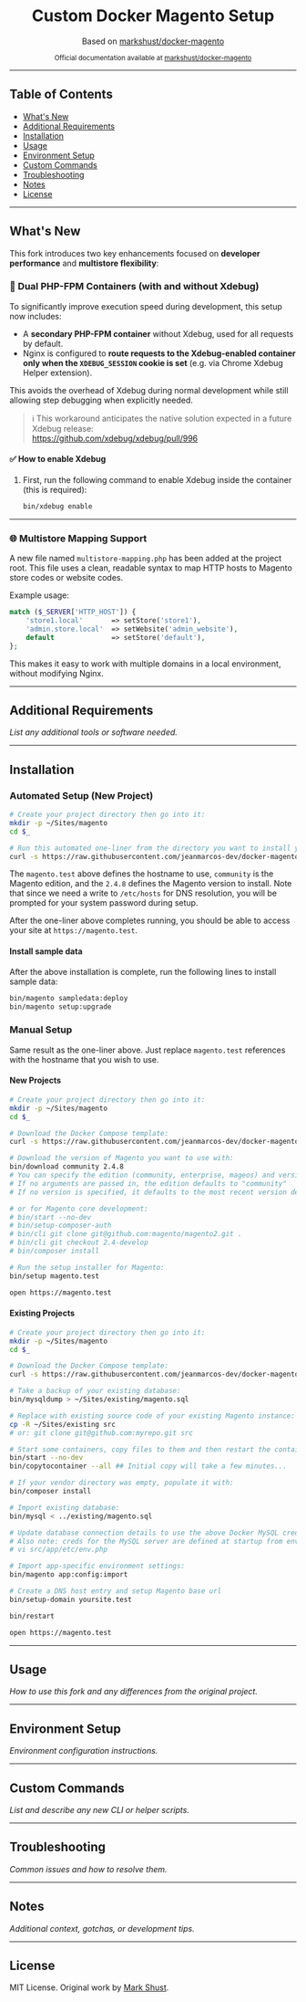<h1 align="center">Custom Docker Magento Setup</h1>

<div align="center">
  <p>Based on <a href="https://github.com/markshust/docker-magento" target="_blank">markshust/docker-magento</a></p>
  <sub>Official documentation available at <a href="https://github.com/markshust/docker-magento">markshust/docker-magento</a></sub>
</div>

---

## Table of Contents

- [What's New](#whats-new)
- [Additional Requirements](#additional-requirements)
- [Installation](#installation)
- [Usage](#usage)
- [Environment Setup](#environment-setup)
- [Custom Commands](#custom-commands)
- [Troubleshooting](#troubleshooting)
- [Notes](#notes)
- [License](#license)

---

## What's New

This fork introduces two key enhancements focused on **developer performance** and **multistore flexibility**:

### 🔀 Dual PHP-FPM Containers (with and without Xdebug)

To significantly improve execution speed during development, this setup now includes:

- A **secondary PHP-FPM container** without Xdebug, used for all requests by default.
- Nginx is configured to **route requests to the Xdebug-enabled container only when the `XDEBUG_SESSION` cookie is set** (e.g. via Chrome Xdebug Helper extension).


This avoids the overhead of Xdebug during normal development while still allowing step debugging when explicitly needed.

> ℹ️ This workaround anticipates the native solution expected in a future Xdebug release:  
> https://github.com/xdebug/xdebug/pull/996

#### ✅ How to enable Xdebug

1. First, run the following command to enable Xdebug inside the container (this is required):
   ```bash
   bin/xdebug enable
   ```
   
---

### 🌐 Multistore Mapping Support

A new file named `multistore-mapping.php` has been added at the project root. This file uses a clean, readable syntax to map HTTP hosts to Magento store codes or website codes.

Example usage:

```php
match ($_SERVER['HTTP_HOST']) {
    'store1.local'       => setStore('store1'),
    'admin.store.local'  => setWebsite('admin_website'),
    default              => setStore('default'),
};
```

This makes it easy to work with multiple domains in a local environment, without modifying Nginx.

---

## Additional Requirements

_List any additional tools or software needed._

---

## Installation

### Automated Setup (New Project)

```bash
# Create your project directory then go into it:
mkdir -p ~/Sites/magento
cd $_

# Run this automated one-liner from the directory you want to install your project.
curl -s https://raw.githubusercontent.com/jeanmarcos-dev/docker-magento/main/lib/onelinesetup | bash -s -- magento.test community 2.4.8
```

The `magento.test` above defines the hostname to use, `community` is the Magento edition, and the `2.4.8` defines the Magento version to install. Note that since we need a write to `/etc/hosts` for DNS resolution, you will be prompted for your system password during setup.

After the one-liner above completes running, you should be able to access your site at `https://magento.test`.

#### Install sample data

After the above installation is complete, run the following lines to install sample data:

```bash
bin/magento sampledata:deploy
bin/magento setup:upgrade
```

### Manual Setup

Same result as the one-liner above. Just replace `magento.test` references with the hostname that you wish to use.

#### New Projects

```bash
# Create your project directory then go into it:
mkdir -p ~/Sites/magento
cd $_

# Download the Docker Compose template:
curl -s https://raw.githubusercontent.com/jeanmarcos-dev/docker-magento/main/lib/template | bash

# Download the version of Magento you want to use with:
bin/download community 2.4.8
# You can specify the edition (community, enterprise, mageos) and version (2.4.7-p3, 1.0.5, etc.)
# If no arguments are passed in, the edition defaults to "community"
# If no version is specified, it defaults to the most recent version defined in `bin/download`

# or for Magento core development:
# bin/start --no-dev
# bin/setup-composer-auth
# bin/cli git clone git@github.com:magento/magento2.git .
# bin/cli git checkout 2.4-develop
# bin/composer install

# Run the setup installer for Magento:
bin/setup magento.test

open https://magento.test
```

#### Existing Projects

```bash
# Create your project directory then go into it:
mkdir -p ~/Sites/magento
cd $_

# Download the Docker Compose template:
curl -s https://raw.githubusercontent.com/jeanmarcos-dev/docker-magento/main/lib/template | bash

# Take a backup of your existing database:
bin/mysqldump > ~/Sites/existing/magento.sql

# Replace with existing source code of your existing Magento instance:
cp -R ~/Sites/existing src
# or: git clone git@github.com:myrepo.git src

# Start some containers, copy files to them and then restart the containers:
bin/start --no-dev
bin/copytocontainer --all ## Initial copy will take a few minutes...

# If your vendor directory was empty, populate it with:
bin/composer install

# Import existing database:
bin/mysql < ../existing/magento.sql

# Update database connection details to use the above Docker MySQL credentials:
# Also note: creds for the MySQL server are defined at startup from env/db.env
# vi src/app/etc/env.php

# Import app-specific environment settings:
bin/magento app:config:import

# Create a DNS host entry and setup Magento base url
bin/setup-domain yoursite.test

bin/restart

open https://magento.test
```

---

## Usage

_How to use this fork and any differences from the original project._

---

## Environment Setup

_Environment configuration instructions._

---

## Custom Commands

_List and describe any new CLI or helper scripts._

---

## Troubleshooting

_Common issues and how to resolve them._

---

## Notes

_Additional context, gotchas, or development tips._

---

## License

MIT License. Original work by [Mark Shust](https://github.com/markshust/docker-magento).

